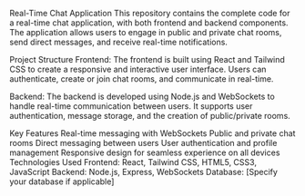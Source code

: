 Real-Time Chat Application
This repository contains the complete code for a real-time chat application, with both frontend and backend components. The application allows users to engage in public and private chat rooms, send direct messages, and receive real-time notifications.

Project Structure
Frontend:
The frontend is built using React and Tailwind CSS to create a responsive and interactive user interface. Users can authenticate, create or join chat rooms, and communicate in real-time.

Backend:
The backend is developed using Node.js and WebSockets to handle real-time communication between users. It supports user authentication, message storage, and the creation of public/private rooms.

Key Features
Real-time messaging with WebSockets
Public and private chat rooms
Direct messaging between users
User authentication and profile management
Responsive design for seamless experience on all devices
Technologies Used
Frontend: React, Tailwind CSS, HTML5, CSS3, JavaScript
Backend: Node.js, Express, WebSockets
Database: [Specify your database if applicable]
